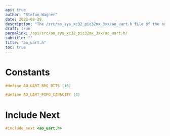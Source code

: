 ```yaml
---
api: true
author: "Stefan Wagner"
date: 2022-08-29
description: "The /src/ao_sys_xc32_pic32mx_3xx/ao_uart.h file of the ao real-time operating system."
draft: true
permalink: /api/src/ao_sys_xc32_pic32mx_3xx/ao_uart.h/
subtitle: ""
title: "ao_uart.h"
toc: true
---
```


# Constants

```c
#define AO_UART_BRG_BITS (16)
```

```c
#define AO_UART_FIFO_CAPACITY (4)
```

# Include Next

```c
#include_next <ao_uart.h>
```

